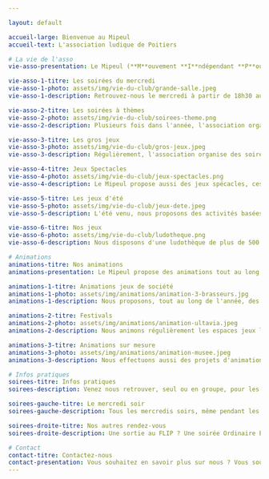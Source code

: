 ```yaml
---

layout: default

accueil-large: Bienvenue au Mipeul
accueil-text: L'association ludique de Poitiers

# La vie de l'asso
vie-asso-presentation: Le Mipeul (**M**ouvement **I**ndépendant **P**our l'**E**xploration de l'**U**nivers **L**udique) est une association 1901 qui se réunit régulièrement pour proposer des activités à ses membres et des animations à tous.

vie-asso-1-titre: Les soirées du mercredi
vie-asso-1-photo: assets/img/vie-du-club/grande-salle.jpeg
vie-asso-1-description: Retrouvez-nous le mercredi à partir de 18h30 au Centre d'animation des Couronneries [37 Rue Pierre de Coubertin à Poitiers](https://maps.app.goo.gl/i7Wi1qTQFtNcBz9F7) pour une soirée jeux de sociétés. Gros jeux, petits jeux, jeux d'ambience, il y en a pour tous les goûts. Venez gratuitement, seuls ou en groupe, jouer avec nous.

vie-asso-2-titre: Les soirées à thèmes
vie-asso-2-photo: assets/img/vie-du-club/soirees-theme.png
vie-asso-2-description: Plusieurs fois dans l'année, l'association organise des soirées Ordinaires Extra, avec un thème donné et des activités accordées. Retrouvez toutes les informations sur [Facebook](https://www.facebook.com/MIPEUL).

vie-asso-3-titre: Les gros jeux
vie-asso-3-photo: assets/img/vie-du-club/gros-jeux.jpeg
vie-asso-3-description: Régulièrement, l'association organise des soirées spéciales "Gros Jeux" qui permettent de réunir des joueurs autour d'une partie de plusieurs heures. Pour y participer, contactez-nous au préalable. 

vie-asso-4-titre: Jeux Spectacles
vie-asso-4-photo: assets/img/vie-du-club/jeux-spectacles.png
vie-asso-4-description: Le Mipeul propose aussi des jeux spécacles, ces "créations maison" sont souvent courtes, parfois malines et toujours funs.

vie-asso-5-titre: Les jeux d'été
vie-asso-5-photo: assets/img/vie-du-club/jeux-dete.jpeg
vie-asso-5-description: L'été venu, nous proposons des activités basées sur des jeux d'extérieur. Cornhole, Molky, Tour de Froebel ou Kubb n'auront plus de secret pour vous.

vie-asso-6-titre: Nos jeux
vie-asso-6-photo: assets/img/vie-du-club/ludotheque.png
vie-asso-6-description: Nous disposons d'une ludothèque de plus de 500 jeux qui évolue en permanence. Nous faisons l'acquisition de dizaines de jeux chaque année afin de renouveler et de tenir à jour notre ludothèque. Retrouvez notre ludothèque [ici](https://www.myludo.fr/#!/profil/mipeul-45959).

# Animations
animations-titre: Nos animations
animations-presentation: Le Mipeul propose des animations tout au long de l'année pour partager notre passion du jeu de société au plus grand nombre. Pour en savoir plus ou nous proposer une animation, [contactez-nous](#contact).

animations-1-titre: Animations jeux de société
animations-1-photo: assets/img/animations/animation-3-brasseurs.jpg
animations-1-description: Nous proposons, tout au long de l'année, des animations pour plusieurs lieux et événements. Prévoyez des tables, on s'occupe du reste.

animations-2-titre: Festivals
animations-2-photo: assets/img/animations/animation-ultavia.jpeg
animations-2-description: Nous animons régulièrement les espaces jeux libres dans les festivals (Festival du Jeu en Poitou, Ultavia, Festival Ludique Officiel du Porteau, Route du Jeu à Saint-Malo, FLIP...).

animations-3-titre: Animations sur mesure
animations-3-photo: assets/img/animations/animation-musee.jpeg
animations-3-description: Nous effectuons aussi des projets d'animations spéciales, sur mesure, pour des lieux ou des idées originales.

# Infos pratiques
soirees-titre: Infos pratiques
soirees-description: Venez nous retrouver, seul ou en groupe, pour les soirées du Mipeul ! Aucune adhésion n'est requise pour venir jouer au Mipeul.

soirees-gauche-titre: Le mercredi soir
soirees-gauche-description: Tous les mercredis soirs, même pendant les vacances, retrouvez-nous au Centre d'animation des Couronneries [37 Rue Pierre de Coubertin à Poitiers](https://maps.app.goo.gl/i7Wi1qTQFtNcBz9F7) à partir de 18h30.

soirees-droite-titre: Nos autres rendez-vous
soirees-droite-description: Une sortie au FLIP ? Une soirée Ordinaire Extra (plusieurs soirées spéciales par an) ? Une soirée jeux dans une yourte ? Une soirée gros jeu ? Pour ne rien rater, suivez-nous sur [Facebook](https://www.facebook.com/MIPEUL).

# Contact
contact-titre: Contactez-nous
contact-presentation: Vous souhaitez en savoir plus sur nous ? Vous souhaitez nous rejoindre ? Vous voulez nous dire que vous nous aimez ? Vous souhaitez organiser une animation ? N'hésitez pas à nous contacter !
---
```



